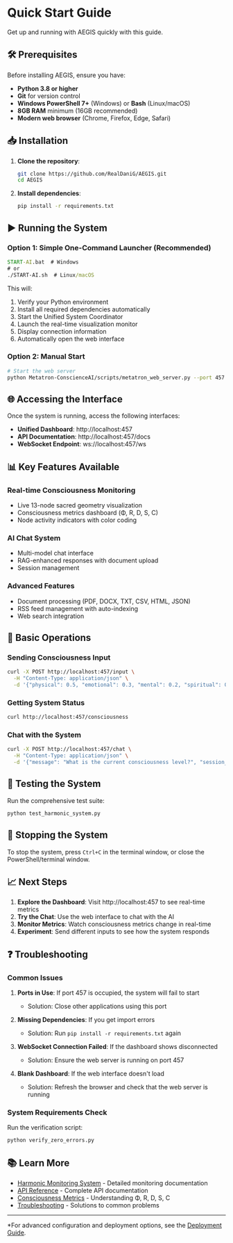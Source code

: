 # Quick Start Guide

Get up and running with AEGIS quickly with this guide.

## 🛠️ Prerequisites

Before installing AEGIS, ensure you have:

- **Python 3.8 or higher**
- **Git** for version control
- **Windows PowerShell 7+** (Windows) or **Bash** (Linux/macOS)
- **8GB RAM** minimum (16GB recommended)
- **Modern web browser** (Chrome, Firefox, Edge, Safari)

## 📥 Installation

1. **Clone the repository**:
   ```bash
   git clone https://github.com/RealDaniG/AEGIS.git
   cd AEGIS
   ```

2. **Install dependencies**:
   ```bash
   pip install -r requirements.txt
   ```

## ▶️ Running the System

### Option 1: Simple One-Command Launcher (Recommended)
```cmd
START-AI.bat  # Windows
# or
./START-AI.sh  # Linux/macOS
```

This will:
1. Verify your Python environment
2. Install all required dependencies automatically
3. Start the Unified System Coordinator
4. Launch the real-time visualization monitor
5. Display connection information
6. Automatically open the web interface

### Option 2: Manual Start
```bash
# Start the web server
python Metatron-ConscienceAI/scripts/metatron_web_server.py --port 457
```

## 🌐 Accessing the Interface

Once the system is running, access the following interfaces:

- **Unified Dashboard**: http://localhost:457
- **API Documentation**: http://localhost:457/docs
- **WebSocket Endpoint**: ws://localhost:457/ws

## 📊 Key Features Available

### Real-time Consciousness Monitoring
- Live 13-node sacred geometry visualization
- Consciousness metrics dashboard (Φ, R, D, S, C)
- Node activity indicators with color coding

### AI Chat System
- Multi-model chat interface
- RAG-enhanced responses with document upload
- Session management

### Advanced Features
- Document processing (PDF, DOCX, TXT, CSV, HTML, JSON)
- RSS feed management with auto-indexing
- Web search integration

## 🔧 Basic Operations

### Sending Consciousness Input
```bash
curl -X POST http://localhost:457/input \
  -H "Content-Type: application/json" \
  -d '{"physical": 0.5, "emotional": 0.3, "mental": 0.2, "spiritual": 0.1, "temporal": 0.4}'
```

### Getting System Status
```bash
curl http://localhost:457/consciousness
```

### Chat with the System
```bash
curl -X POST http://localhost:457/chat \
  -H "Content-Type: application/json" \
  -d '{"message": "What is the current consciousness level?", "session_id": "default"}'
```

## 🧪 Testing the System

Run the comprehensive test suite:
```bash
python test_harmonic_system.py
```

## 🛑 Stopping the System

To stop the system, press `Ctrl+C` in the terminal window, or close the PowerShell/terminal window.

## 📈 Next Steps

1. **Explore the Dashboard**: Visit http://localhost:457 to see real-time metrics
2. **Try the Chat**: Use the web interface to chat with the AI
3. **Monitor Metrics**: Watch consciousness metrics change in real-time
4. **Experiment**: Send different inputs to see how the system responds

## ❓ Troubleshooting

### Common Issues

1. **Ports in Use**: If port 457 is occupied, the system will fail to start
   - Solution: Close other applications using this port

2. **Missing Dependencies**: If you get import errors
   - Solution: Run `pip install -r requirements.txt` again

3. **WebSocket Connection Failed**: If the dashboard shows disconnected
   - Solution: Ensure the web server is running on port 457

4. **Blank Dashboard**: If the web interface doesn't load
   - Solution: Refresh the browser and check that the web server is running

### System Requirements Check

Run the verification script:
```bash
python verify_zero_errors.py
```

## 📚 Learn More

- [Harmonic Monitoring System](Harmonic-Monitoring-System) - Detailed monitoring documentation
- [API Reference](API-Reference) - Complete API documentation
- [Consciousness Metrics](Consciousness-Metrics) - Understanding Φ, R, D, S, C
- [Troubleshooting](Troubleshooting) - Solutions to common problems

---
*For advanced configuration and deployment options, see the [Deployment Guide](Deployment-Guide).